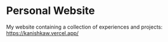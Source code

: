 # Personal Website

My website containing a collection of experiences and projects: https://kanishkaw.vercel.app/
